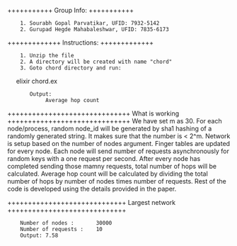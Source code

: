 +++++++++++
Group Info:
+++++++++++

        1. Sourabh Gopal Parvatikar, UFID: 7932-5142
        2. Gurupad Hegde Mahabaleshwar, UFID: 7835-6173

+++++++++++++
Instructions:
+++++++++++++

        1. Unzip the file 
        2. A directory will be created with name "chord"
        3. Goto chord directory and run:
                elixir chord.ex <number of nodes> <number of requests>

           Output:
                Average hop count


++++++++++++++++++++++++++++++
What is working
++++++++++++++++++++++++++++++
        We have set m as 30. For each node/process, random node_id will be generated by sha1 hashing of a randomly generated string. It makes sure that the number is < 2^m. Network is setup based on the number of nodes argument. Finger tables are updated for every node. Each node will send number of requests asynchronously for random keys with a one request per second. After every node has completed sending those mamny requests, total number of hops will be calculated. Average hop count will be calculated by dividing the total number of hops by number of nodes times number of requests. Rest of the code is developed using the details provided in the paper.


+++++++++++++++++++++++++++++
Largest network
+++++++++++++++++++++++++++++

        Number of nodes :       30000
        Number of requests :    10
        Output: 7.58 